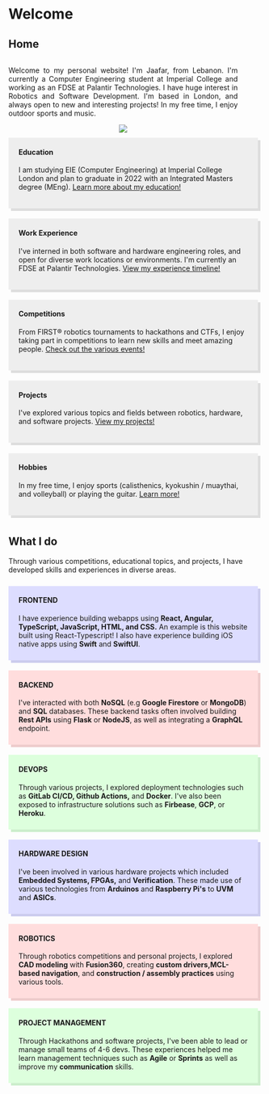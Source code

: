 # Welcome

## Home


<div style="display: flex; flex-wrap: wrap;">

<div style="text-align: justify; width: 500px; margin-right: 50px; vertical-align: middle">

Welcome to my personal website! I'm Jaafar, from Lebanon. I'm currently a Computer Engineering student at Imperial College and working as an FDSE at Palantir Technologies. I have huge interest in Robotics and Software Development. I'm based in London, and always open to new and interesting projects! In my free time, I enjoy outdoor sports and music.

</div>
<div style="text-align: center; width: 500px; margin-right: 50px; vertical-align: middle;"><img style="max-height:200px;" src="assets/profile.png"/></div>
</div>

<div style="display: flex; flex-wrap: wrap;">

<div style="width: 500px; margin: 2% 2% 2% 0%; box-shadow: 5px 5px #dddddd; background-color: #eeeeee; padding: 20px; padding-top: 0px">

  #### Education

  I am studying EIE (Computer Engineering) at Imperial College London and plan to graduate in 2022 with an Integrated Masters degree (MEng). [Learn more about my education!](pages/education.md)
  
</div>

<div style="width: 500px; margin: 2% 2% 2% 0%; box-shadow: 5px 5px #dddddd; background-color: #eeeeee; padding: 20px; padding-top: 0px">

  #### Work Experience

  I've interned in both software and hardware engineering roles, and open for diverse work locations or environments. I'm currently an FDSE at Palantir Technologies. [View my experience timeline!](pages/work.md)
  
</div>

<div style="width: 500px; margin: 2% 2% 2% 0%; box-shadow: 5px 5px #dddddd; background-color: #eeeeee; padding: 20px; padding-top: 0px">

  #### Competitions

  From FIRST® robotics tournaments to hackathons and CTFs, I enjoy taking part in competitions to learn new skills and meet amazing people. [Check out the various events!](pages/competitions.md)
  
</div>

<div style="width: 500px; margin: 2% 2% 2% 0%; box-shadow: 5px 5px #dddddd; background-color: #eeeeee; padding: 20px; padding-top: 0px">

  #### Projects

  I've explored various topics and fields between robotics, hardware, and software projects. [View my projects!](pages/projects.md)
  
</div>

<div style="width: 500px; margin: 2% 2% 2% 0%; box-shadow: 5px 5px #dddddd; background-color: #eeeeee; padding: 20px; padding-top: 0px">

  #### Hobbies

  In my free time, I enjoy sports (calisthenics, kyokushin / muaythai, and volleyball) or playing the guitar. [Learn more!](pages/hobbies.md)
  
</div>
</div>

## What I do

Through various competitions, educational topics, and projects, I have developed skills and experiences in diverse areas.

<div style="display: flex; flex-wrap: wrap;">

<div style="background-color: #ddddff; width: 500px; margin: 2% 2% 2% 0%; padding: 0px 20px 10px 20px; box-shadow: 5px 5px #ccccee;">

  #### FRONTEND

  I have experience building webapps using **React, Angular, TypeScript, JavaScript, HTML, and CSS.** An example is this website built using React-Typescript! I also have experience building iOS native apps using **Swift** and **SwiftUI**.
  
</div>
  
<div style="background-color: #ffdddd; width: 500px; margin: 2% 2% 2% 0%; padding: 0px 20px 10px 20px; box-shadow: 5px 5px #eecccc;">

  #### BACKEND

  I've interacted with both **NoSQL** (e.g **Google Firestore** or **MongoDB**) and **SQL** databases. These backend tasks often involved building **Rest APIs** using **Flask** or **NodeJS**, as well as integrating a **GraphQL** endpoint.

</div>

<div style="background-color: #ddffdd; width: 500px; margin: 2% 2% 2% 0%; padding: 0px 20px 10px 20px; box-shadow: 5px 5px #cceecc;">

  #### DEVOPS

  Through various projects, I explored deployment technologies such as **GitLab CI/CD, Github Actions,** and **Docker**. I've also been exposed to infrastructure solutions such as **Firbease**, **GCP**, or **Heroku**.

</div>

<div style="background-color: #ddddff; width: 500px; margin: 2% 2% 2% 0%; padding: 0px 20px 10px 20px; box-shadow: 5px 5px #ccccee;">

  #### HARDWARE DESIGN

  I've been involved in various hardware projects which included **Embedded Systems, FPGAs,** and **Verification**. These made use of various technologies from **Arduinos** and **Raspberry Pi's** to **UVM** and **ASICs**.

</div>

<div style="background-color: #ffdddd; width: 500px; margin: 2% 2% 2% 0%; padding: 0px 20px 10px 20px; box-shadow: 5px 5px #eecccc;">

  #### ROBOTICS

  Through robotics competitions and personal projects, I explored **CAD modeling** with **Fusion360**, creating **custom drivers,MCL-based navigation**, and **construction / assembly practices** using various tools.

</div>

<div style="background-color: #ddffdd; width: 500px; margin: 2% 2% 2% 0%; padding: 0px 20px 10px 20px; box-shadow: 5px 5px #cceecc;">

  #### PROJECT MANAGEMENT

  Through Hackathons and software projects, I've been able to lead or manage small teams of 4-6 devs. These experiences helped me learn management techniques such as **Agile** or **Sprints** as well as improve my **communication** skills.

</div></div>